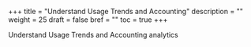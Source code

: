+++
title = "Understand Usage Trends and Accounting"
description = ""
weight = 25
draft = false
bref = ""
toc = true 
+++


Understand Usage Trends and Accounting analytics